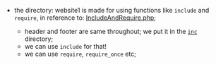 * the directory: website1 is made for using functions like `include` and `require`, in reference to: [IncludeAndRequire.php](https://github.com/tusharnankani/PHP_Basics/blob/master/6.%20IncludeAndRequire.php);

    * header and footer are same throughout; we put it in the [`inc`](https://github.com/tusharnankani/PHP_Basics/tree/master/website1/inc) directory;
    * we can use `include` for that!
    * we can use `require`, `require_once` etc;
